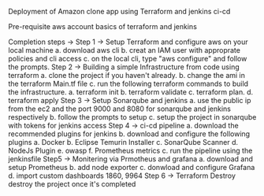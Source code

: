 Deployment of Amazon clone app using Terraform and jenkins ci-cd

Pre-requisite
aws account
basics of terraform and jenkins


Completion steps →
Step 1 → Setup Terraform and configure aws on your local machine
    a. download aws cli
    b. creat an IAM user with approprate policies and cli access
    c. on the local cli, type "aws configure" and follow the prompts.
Step 2 → Building a simple Infrastructure from code using terraform
    a. clone the project if you haven't already.
    b. change the ami in the terraform Main.tf file
    c. run the following terraform commands to build the infrastructure.
        a. terraform init
        b. terraform validate
        c. terraform plan.
        d. terraform apply
Step 3 → Setup Sonarqube and jenkins
    a. use the public ip from the ec2 and the port 9000 and 8080 for sonarqube and jenkins respectively 
    b. follow the prompts to setup
    c. setup the project in sonarqube with tokens for jenkins access 
Step 4 → ci-cd pipeline
    a. download the recommended plugins for jenkins
    b. download and configure the following plugins
        a. Docker
        b. Eclipse Temurin Installer
        c. SonarQube Scanner
        d. NodeJs Plugin
        e. owasp
        f. Prometheus metrics
    c. run the pipeline using the jenkinsfile
Step5 → Monitering via Prmotheus and grafana
    a. download and setup Prometheus
    b. add node exporter
    c. donwload and configure Grafana
    d. import custom dashboards 1860, 9964
Step 6 → Terraform Destroy
    destroy the project once it's completed

